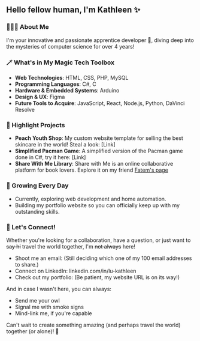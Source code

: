 ## Hello fellow human, I'm Kathleen ✨

### 👩🏻‍💻 About Me
I'm your innovative and passionate apprentice developer 🎨, diving deep into the mysteries of computer science for over 4 years!

### 🪄 What's in My Magic Tech Toolbox
- **Web Technologies**: HTML, CSS, PHP, MySQL
- **Programming Languages**: C#, C
- **Hardware & Embedded Systems**: Arduino
- **Design & UX**: Figma
- **Future Tools to Acquire**: JavaScript, React, Node.js, Python, DaVinci Resolve

### 📌 Highlight Projects
- **Peach Youth Shop**: My custom website template for selling the best skincare in the world! Steal a look: [Link]
- **Simplified Pacman Game**: A simplified version of the Pacman game done in C#, try it here: [Link]
- **Share With Me Library**: Share with Me is an online collaborative platform for book lovers. Explore it on my friend [Fatem's page](https://github.com/fatemzh/Book-blog)

### 🌱 Growing Every Day
- Currently, exploring web development and home automation.
- Building my portfolio website so you can officially keep up with my outstanding skills.

### 💌 Let's Connect!
Whether you're looking for a collaboration, have a question, or just want to ~~say hi~~ travel the world together, I'm ~~not always~~ here!
- Shoot me an email: (Still deciding which one of my 100 email addresses to share.)
- Connect on LinkedIn: linkedin.com/in/lu-kathleen
- Check out my portfolio: (Be patient, my website URL is on its way!)

And in case I wasn't here, you can always:
- Send me your owl
- Signal me with smoke signs
- Mind-link me, if you're capable

Can't wait to create something amazing (and perhaps travel the world) together (or alone)! 🚀
